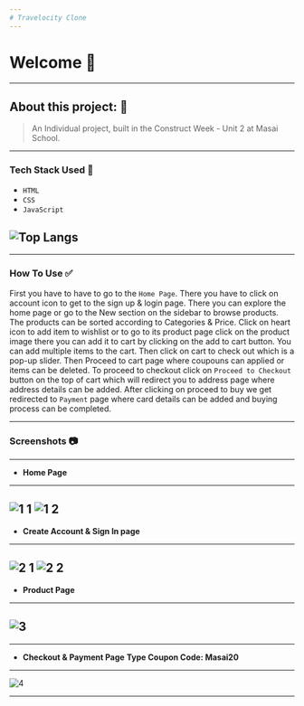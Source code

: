 ```yaml
---
# Travelocity Clone
---
```


# Welcome 👋

---
## About this project: 🙌
> An Individual project, built in the Construct Week - Unit 2 at Masai School.

---

### Tech Stack Used 🔧
- `HTML`
- `CSS`
- `JavaScript`

![Top Langs](https://github-readme-stats.vercel.app/api/top-langs/?username=codertarun&hide=ejs,shell&theme=tokyonight)
---

---

### How To Use ✅

First you have to have to go to the `Home Page`. There you have to click on account icon to get to the sign up & login page. There you can explore the home page or go to the New section on the sidebar to browse products. The products can be sorted according to Categories & Price. Click on heart icon to add item to wishlist or to go to its product page click on the product image there you can add it to cart by clicking on the add to cart button. You can add multiple items to the cart. Then click on cart to check out which is a pop-up slider. Then Proceed to cart page where coupouns can applied or items can be deleted. To proceed to checkout click on `Proceed to Checkout` button on the top of cart which will redirect you to address page where address details can be added. After clicking on proceed to buy we get redirected to `Payment` page where card details can be added and buying process can be completed.

---

### Screenshots :camera:

---
- **Home Page**
---
![1 1](https://user-images.githubusercontent.com/91532627/155176762-37900d2e-bf1a-4d12-b2c8-f710d4eebe4d.png)
![1 2](https://user-images.githubusercontent.com/91532627/155176785-09e0d27e-37f3-4e37-9976-9a58f0b9be80.png)
---
- **Create Account & Sign In page**
---
![2 1](https://user-images.githubusercontent.com/91532627/155177033-7d3373ae-6cf1-4043-8de8-cf4b906af3b8.png)
![2 2](https://user-images.githubusercontent.com/91532627/155177039-61bb1d9c-7360-44de-b42e-4f2baf3d290f.png)
---

- **Product Page**
---
![3](https://user-images.githubusercontent.com/91532627/155177730-bce39276-4b87-42cf-acae-bda1812edd52.png)
---

---
- **Checkout & Payment Page** **Type Coupon Code: Masai20**
---
![4](https://user-images.githubusercontent.com/91532627/155178037-6a3c5ebb-f518-4492-a3ee-4d10cd6cd68a.png)


---


